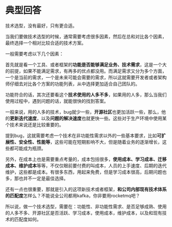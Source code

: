# 典型回答

技术选型，没有最好，只有更合适。

当我们要做技术选型的时候，通常需要考虑很多因素，然后在总和对比各个因素，最终选择一个相对比较合适的技术方案。

一般需要考虑以下几个因素：

首先就是看一个工具、或者框架的**功能是否能够满足业务、技术需求**，这是一个大的前提，如果不能满足需求，有再多的优点都没用。而满足需求又分为多个方面，一个是当前的需求，一个是未来可能会需要的需求，所以这就需要开发者或者架构师仔细去对比各个方案的功能列表，从中选择更加适合自己团队的。

功能符合的话，其次还要看这个**技术使用的人多不多**，如果用的人多，那么当我们使用过程中，遇到问题的话，就能很快的找到答案。

一般来说，用的人多的技术，bug就少一些，**开源社区**也更加活跃一些，那么，他的**更新迭代速度**，以及**问题的解决速度**也就更快一些。这些对于生产环境中使用某个技术来说还是比较重要的。

提到bug，这就需要考虑一个技术在非功能性需求以外的一些基本要求，比如**可扩展性、安全性、性能等**，这些可能在短期影响不大，但是随着业务的逐渐增长，这些都可能成为瓶颈。

另外，在成本上也是需要重点考量的，成本包括很多，**使用成本、学习成本、迁移成本、维护成本**等等，不仅仅眼前要付费的叫成本，人员的上手速度、后期的迭代维护，这些都是成本。有很多东西，用起来免费，但是学习成本很高，后期问题也多，那也并不一定是最佳选择。

还有一点也很重要，那就是引入的这项新技术或者框架，**和公司内部现有技术体系的匹配度**怎样么？不能说全公司都用kafka，你非要用rocketmq吧？

所以说，做一个技术选型，需要在：功能性、非功能性需求、是否足够成熟、使用的人多不多、开源社区是否活跃、学习成本，使用成本，维护成本，以及和现有技术的匹配度如何。
